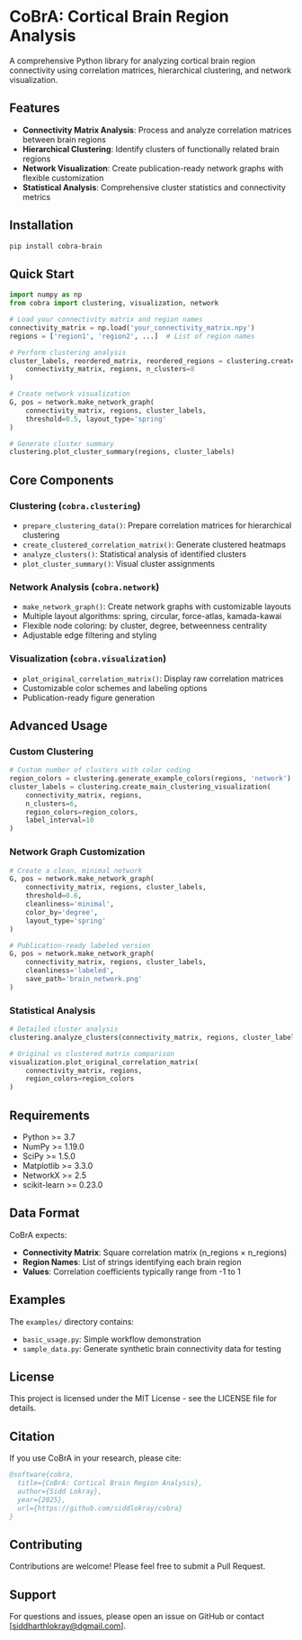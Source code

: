 # CoBrA: Cortical Brain Region Analysis

A comprehensive Python library for analyzing cortical brain region connectivity using correlation matrices, hierarchical clustering, and network visualization.

## Features

- **Connectivity Matrix Analysis**: Process and analyze correlation matrices between brain regions
- **Hierarchical Clustering**: Identify clusters of functionally related brain regions
- **Network Visualization**: Create publication-ready network graphs with flexible customization
- **Statistical Analysis**: Comprehensive cluster statistics and connectivity metrics

## Installation

```bash
pip install cobra-brain
```

## Quick Start

```python
import numpy as np
from cobra import clustering, visualization, network

# Load your connectivity matrix and region names
connectivity_matrix = np.load('your_connectivity_matrix.npy')
regions = ['region1', 'region2', ...]  # List of region names

# Perform clustering analysis
cluster_labels, reordered_matrix, reordered_regions = clustering.create_main_clustering_visualization(
    connectivity_matrix, regions, n_clusters=8
)

# Create network visualization
G, pos = network.make_network_graph(
    connectivity_matrix, regions, cluster_labels,
    threshold=0.5, layout_type='spring'
)

# Generate cluster summary
clustering.plot_cluster_summary(regions, cluster_labels)
```

## Core Components

### Clustering (`cobra.clustering`)
- `prepare_clustering_data()`: Prepare correlation matrices for hierarchical clustering
- `create_clustered_correlation_matrix()`: Generate clustered heatmaps
- `analyze_clusters()`: Statistical analysis of identified clusters
- `plot_cluster_summary()`: Visual cluster assignments

### Network Analysis (`cobra.network`)
- `make_network_graph()`: Create network graphs with customizable layouts
- Multiple layout algorithms: spring, circular, force-atlas, kamada-kawai
- Flexible node coloring: by cluster, degree, betweenness centrality
- Adjustable edge filtering and styling

### Visualization (`cobra.visualization`)
- `plot_original_correlation_matrix()`: Display raw correlation matrices
- Customizable color schemes and labeling options
- Publication-ready figure generation

## Advanced Usage

### Custom Clustering
```python
# Custom number of clusters with color coding
region_colors = clustering.generate_example_colors(regions, 'network')
cluster_labels = clustering.create_main_clustering_visualization(
    connectivity_matrix, regions, 
    n_clusters=6, 
    region_colors=region_colors,
    label_interval=10
)
```

### Network Graph Customization
```python
# Create a clean, minimal network
G, pos = network.make_network_graph(
    connectivity_matrix, regions, cluster_labels,
    threshold=0.6,
    cleanliness='minimal',
    color_by='degree',
    layout_type='spring'
)

# Publication-ready labeled version
G, pos = network.make_network_graph(
    connectivity_matrix, regions, cluster_labels,
    cleanliness='labeled',
    save_path='brain_network.png'
)
```

### Statistical Analysis
```python
# Detailed cluster analysis
clustering.analyze_clusters(connectivity_matrix, regions, cluster_labels)

# Original vs clustered matrix comparison
visualization.plot_original_correlation_matrix(
    connectivity_matrix, regions, 
    region_colors=region_colors
)
```

## Requirements

- Python >= 3.7
- NumPy >= 1.19.0
- SciPy >= 1.5.0
- Matplotlib >= 3.3.0
- NetworkX >= 2.5
- scikit-learn >= 0.23.0

## Data Format

CoBrA expects:
- **Connectivity Matrix**: Square correlation matrix (n_regions × n_regions)
- **Region Names**: List of strings identifying each brain region
- **Values**: Correlation coefficients typically range from -1 to 1

## Examples

The `examples/` directory contains:
- `basic_usage.py`: Simple workflow demonstration
- `sample_data.py`: Generate synthetic brain connectivity data for testing

## License

This project is licensed under the MIT License - see the LICENSE file for details.

## Citation

If you use CoBrA in your research, please cite:

```bibtex
@software{cobra,
  title={CoBrA: Cortical Brain Region Analysis},
  author={Sidd Lokray},
  year={2025},
  url={https://github.com/siddlokray/cobra}
}
```

## Contributing

Contributions are welcome! Please feel free to submit a Pull Request.

## Support

For questions and issues, please open an issue on GitHub or contact [siddharthlokray@dgmail.com].